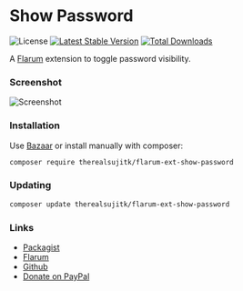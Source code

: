 # Show Password

![License](https://img.shields.io/badge/license-MIT-blue.svg) [![Latest Stable Version](https://img.shields.io/packagist/v/therealsujitk/flarum-ext-show-password.svg)](https://packagist.org/packages/therealsujitk/flarum-ext-show-password) [![Total Downloads](https://img.shields.io/packagist/dt/therealsujitk/flarum-ext-show-password.svg)](https://packagist.org/packages/therealsujitk/flarum-ext-show-password)

A [Flarum](http://flarum.org) extension to toggle password visibility.

### Screenshot

![Screenshot](https://i.imgur.com/pXDk2dF.png)

### Installation

Use [Bazaar](https://discuss.flarum.org/d/5151-flagrow-bazaar-the-extension-marketplace) or install manually with composer:

```sh
composer require therealsujitk/flarum-ext-show-password
```

### Updating

```sh
composer update therealsujitk/flarum-ext-show-password
```

### Links

- [Packagist](https://packagist.org/packages/therealsujitk/flarum-ext-show-password)
- [Flarum](https://discuss.flarum.org/d/22727)
- [Github](https://github.com/therealsujitk/flarum-ext-show-password)
- [Donate on PayPal](https://paypal.me/therealsujitk)

